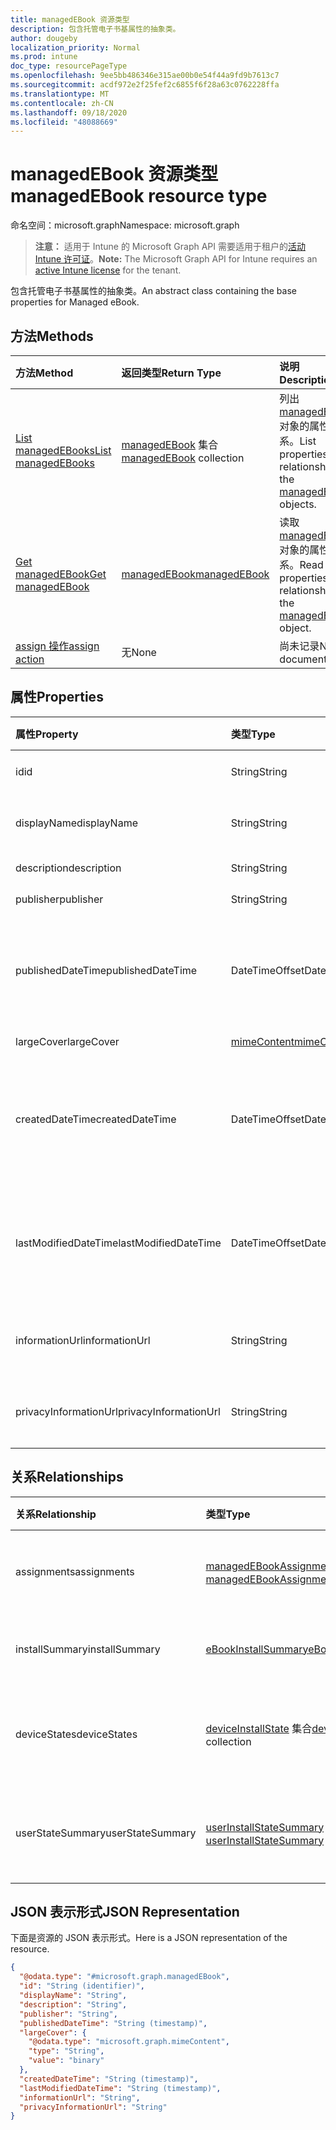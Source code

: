 ```yaml
---
title: managedEBook 资源类型
description: 包含托管电子书基属性的抽象类。
author: dougeby
localization_priority: Normal
ms.prod: intune
doc_type: resourcePageType
ms.openlocfilehash: 9ee5bb486346e315ae00b0e54f44a9fd9b7613c7
ms.sourcegitcommit: acdf972e2f25fef2c6855f6f28a63c0762228ffa
ms.translationtype: MT
ms.contentlocale: zh-CN
ms.lasthandoff: 09/18/2020
ms.locfileid: "48088669"
---
```

# <a name="managedebook-resource-type"></a><span data-ttu-id="8bef6-103">managedEBook 资源类型</span><span class="sxs-lookup"><span data-stu-id="8bef6-103">managedEBook resource type</span></span>

<span data-ttu-id="8bef6-104">命名空间：microsoft.graph</span><span class="sxs-lookup"><span data-stu-id="8bef6-104">Namespace: microsoft.graph</span></span>

> <span data-ttu-id="8bef6-105">**注意：** 适用于 Intune 的 Microsoft Graph API 需要适用于租户的[活动 Intune 许可证](https://go.microsoft.com/fwlink/?linkid=839381)。</span><span class="sxs-lookup"><span data-stu-id="8bef6-105">**Note:** The Microsoft Graph API for Intune requires an [active Intune license](https://go.microsoft.com/fwlink/?linkid=839381) for the tenant.</span></span>

<span data-ttu-id="8bef6-106">包含托管电子书基属性的抽象类。</span><span class="sxs-lookup"><span data-stu-id="8bef6-106">An abstract class containing the base properties for Managed eBook.</span></span>

## <a name="methods"></a><span data-ttu-id="8bef6-107">方法</span><span class="sxs-lookup"><span data-stu-id="8bef6-107">Methods</span></span>
|<span data-ttu-id="8bef6-108">方法</span><span class="sxs-lookup"><span data-stu-id="8bef6-108">Method</span></span>|<span data-ttu-id="8bef6-109">返回类型</span><span class="sxs-lookup"><span data-stu-id="8bef6-109">Return Type</span></span>|<span data-ttu-id="8bef6-110">说明</span><span class="sxs-lookup"><span data-stu-id="8bef6-110">Description</span></span>|
|:---|:---|:---|
|[<span data-ttu-id="8bef6-111">List managedEBooks</span><span class="sxs-lookup"><span data-stu-id="8bef6-111">List managedEBooks</span></span>](../api/intune-books-managedebook-list.md)|<span data-ttu-id="8bef6-112">[managedEBook](../resources/intune-books-managedebook.md) 集合</span><span class="sxs-lookup"><span data-stu-id="8bef6-112">[managedEBook](../resources/intune-books-managedebook.md) collection</span></span>|<span data-ttu-id="8bef6-113">列出 [managedEBook](../resources/intune-books-managedebook.md) 对象的属性和关系。</span><span class="sxs-lookup"><span data-stu-id="8bef6-113">List properties and relationships of the [managedEBook](../resources/intune-books-managedebook.md) objects.</span></span>|
|[<span data-ttu-id="8bef6-114">Get managedEBook</span><span class="sxs-lookup"><span data-stu-id="8bef6-114">Get managedEBook</span></span>](../api/intune-books-managedebook-get.md)|[<span data-ttu-id="8bef6-115">managedEBook</span><span class="sxs-lookup"><span data-stu-id="8bef6-115">managedEBook</span></span>](../resources/intune-books-managedebook.md)|<span data-ttu-id="8bef6-116">读取 [managedEBook](../resources/intune-books-managedebook.md) 对象的属性和关系。</span><span class="sxs-lookup"><span data-stu-id="8bef6-116">Read properties and relationships of the [managedEBook](../resources/intune-books-managedebook.md) object.</span></span>|
|[<span data-ttu-id="8bef6-117">assign 操作</span><span class="sxs-lookup"><span data-stu-id="8bef6-117">assign action</span></span>](../api/intune-books-managedebook-assign.md)|<span data-ttu-id="8bef6-118">无</span><span class="sxs-lookup"><span data-stu-id="8bef6-118">None</span></span>|<span data-ttu-id="8bef6-119">尚未记录</span><span class="sxs-lookup"><span data-stu-id="8bef6-119">Not yet documented</span></span>|

## <a name="properties"></a><span data-ttu-id="8bef6-120">属性</span><span class="sxs-lookup"><span data-stu-id="8bef6-120">Properties</span></span>
|<span data-ttu-id="8bef6-121">属性</span><span class="sxs-lookup"><span data-stu-id="8bef6-121">Property</span></span>|<span data-ttu-id="8bef6-122">类型</span><span class="sxs-lookup"><span data-stu-id="8bef6-122">Type</span></span>|<span data-ttu-id="8bef6-123">说明</span><span class="sxs-lookup"><span data-stu-id="8bef6-123">Description</span></span>|
|:---|:---|:---|
|<span data-ttu-id="8bef6-124">id</span><span class="sxs-lookup"><span data-stu-id="8bef6-124">id</span></span>|<span data-ttu-id="8bef6-125">String</span><span class="sxs-lookup"><span data-stu-id="8bef6-125">String</span></span>|<span data-ttu-id="8bef6-126">实体的键。</span><span class="sxs-lookup"><span data-stu-id="8bef6-126">Key of the entity.</span></span>|
|<span data-ttu-id="8bef6-127">displayName</span><span class="sxs-lookup"><span data-stu-id="8bef6-127">displayName</span></span>|<span data-ttu-id="8bef6-128">String</span><span class="sxs-lookup"><span data-stu-id="8bef6-128">String</span></span>|<span data-ttu-id="8bef6-129">电子书的名称。</span><span class="sxs-lookup"><span data-stu-id="8bef6-129">Name of the eBook.</span></span>|
|<span data-ttu-id="8bef6-130">description</span><span class="sxs-lookup"><span data-stu-id="8bef6-130">description</span></span>|<span data-ttu-id="8bef6-131">String</span><span class="sxs-lookup"><span data-stu-id="8bef6-131">String</span></span>|<span data-ttu-id="8bef6-132">说明。</span><span class="sxs-lookup"><span data-stu-id="8bef6-132">Description.</span></span>|
|<span data-ttu-id="8bef6-133">publisher</span><span class="sxs-lookup"><span data-stu-id="8bef6-133">publisher</span></span>|<span data-ttu-id="8bef6-134">String</span><span class="sxs-lookup"><span data-stu-id="8bef6-134">String</span></span>|<span data-ttu-id="8bef6-135">发布者。</span><span class="sxs-lookup"><span data-stu-id="8bef6-135">Publisher.</span></span>|
|<span data-ttu-id="8bef6-136">publishedDateTime</span><span class="sxs-lookup"><span data-stu-id="8bef6-136">publishedDateTime</span></span>|<span data-ttu-id="8bef6-137">DateTimeOffset</span><span class="sxs-lookup"><span data-stu-id="8bef6-137">DateTimeOffset</span></span>|<span data-ttu-id="8bef6-138">电子书的发布日期和时间。</span><span class="sxs-lookup"><span data-stu-id="8bef6-138">The date and time when the eBook was published.</span></span>|
|<span data-ttu-id="8bef6-139">largeCover</span><span class="sxs-lookup"><span data-stu-id="8bef6-139">largeCover</span></span>|[<span data-ttu-id="8bef6-140">mimeContent</span><span class="sxs-lookup"><span data-stu-id="8bef6-140">mimeContent</span></span>](../resources/intune-shared-mimecontent.md)|<span data-ttu-id="8bef6-141">书籍封面。</span><span class="sxs-lookup"><span data-stu-id="8bef6-141">Book cover.</span></span>|
|<span data-ttu-id="8bef6-142">createdDateTime</span><span class="sxs-lookup"><span data-stu-id="8bef6-142">createdDateTime</span></span>|<span data-ttu-id="8bef6-143">DateTimeOffset</span><span class="sxs-lookup"><span data-stu-id="8bef6-143">DateTimeOffset</span></span>|<span data-ttu-id="8bef6-144">电子书文件的创建日期和时间。</span><span class="sxs-lookup"><span data-stu-id="8bef6-144">The date and time when the eBook file was created.</span></span>|
|<span data-ttu-id="8bef6-145">lastModifiedDateTime</span><span class="sxs-lookup"><span data-stu-id="8bef6-145">lastModifiedDateTime</span></span>|<span data-ttu-id="8bef6-146">DateTimeOffset</span><span class="sxs-lookup"><span data-stu-id="8bef6-146">DateTimeOffset</span></span>|<span data-ttu-id="8bef6-147">上次修改电子书的日期和时间。</span><span class="sxs-lookup"><span data-stu-id="8bef6-147">The date and time when the eBook was last modified.</span></span>|
|<span data-ttu-id="8bef6-148">informationUrl</span><span class="sxs-lookup"><span data-stu-id="8bef6-148">informationUrl</span></span>|<span data-ttu-id="8bef6-149">String</span><span class="sxs-lookup"><span data-stu-id="8bef6-149">String</span></span>|<span data-ttu-id="8bef6-150">详细信息 Url。</span><span class="sxs-lookup"><span data-stu-id="8bef6-150">The more information Url.</span></span>|
|<span data-ttu-id="8bef6-151">privacyInformationUrl</span><span class="sxs-lookup"><span data-stu-id="8bef6-151">privacyInformationUrl</span></span>|<span data-ttu-id="8bef6-152">String</span><span class="sxs-lookup"><span data-stu-id="8bef6-152">String</span></span>|<span data-ttu-id="8bef6-153">隐私声明 Url。</span><span class="sxs-lookup"><span data-stu-id="8bef6-153">The privacy statement Url.</span></span>|

## <a name="relationships"></a><span data-ttu-id="8bef6-154">关系</span><span class="sxs-lookup"><span data-stu-id="8bef6-154">Relationships</span></span>
|<span data-ttu-id="8bef6-155">关系</span><span class="sxs-lookup"><span data-stu-id="8bef6-155">Relationship</span></span>|<span data-ttu-id="8bef6-156">类型</span><span class="sxs-lookup"><span data-stu-id="8bef6-156">Type</span></span>|<span data-ttu-id="8bef6-157">说明</span><span class="sxs-lookup"><span data-stu-id="8bef6-157">Description</span></span>|
|:---|:---|:---|
|<span data-ttu-id="8bef6-158">assignments</span><span class="sxs-lookup"><span data-stu-id="8bef6-158">assignments</span></span>|<span data-ttu-id="8bef6-159">[managedEBookAssignment](../resources/intune-books-managedebookassignment.md) 集合</span><span class="sxs-lookup"><span data-stu-id="8bef6-159">[managedEBookAssignment](../resources/intune-books-managedebookassignment.md) collection</span></span>|<span data-ttu-id="8bef6-160">此电子书的分配列表。</span><span class="sxs-lookup"><span data-stu-id="8bef6-160">The list of assignments for this eBook.</span></span>|
|<span data-ttu-id="8bef6-161">installSummary</span><span class="sxs-lookup"><span data-stu-id="8bef6-161">installSummary</span></span>|[<span data-ttu-id="8bef6-162">eBookInstallSummary</span><span class="sxs-lookup"><span data-stu-id="8bef6-162">eBookInstallSummary</span></span>](../resources/intune-books-ebookinstallsummary.md)|<span data-ttu-id="8bef6-163">移动应用安装摘要。</span><span class="sxs-lookup"><span data-stu-id="8bef6-163">Mobile App Install Summary.</span></span>|
|<span data-ttu-id="8bef6-164">deviceStates</span><span class="sxs-lookup"><span data-stu-id="8bef6-164">deviceStates</span></span>|<span data-ttu-id="8bef6-165">[deviceInstallState](../resources/intune-books-deviceinstallstate.md) 集合</span><span class="sxs-lookup"><span data-stu-id="8bef6-165">[deviceInstallState](../resources/intune-books-deviceinstallstate.md) collection</span></span>|<span data-ttu-id="8bef6-166">此电子书的安装状态列表。</span><span class="sxs-lookup"><span data-stu-id="8bef6-166">The list of installation states for this eBook.</span></span>|
|<span data-ttu-id="8bef6-167">userStateSummary</span><span class="sxs-lookup"><span data-stu-id="8bef6-167">userStateSummary</span></span>|<span data-ttu-id="8bef6-168">[userInstallStateSummary](../resources/intune-books-userinstallstatesummary.md) 集合</span><span class="sxs-lookup"><span data-stu-id="8bef6-168">[userInstallStateSummary](../resources/intune-books-userinstallstatesummary.md) collection</span></span>|<span data-ttu-id="8bef6-169">此电子书的安装状态列表。</span><span class="sxs-lookup"><span data-stu-id="8bef6-169">The list of installation states for this eBook.</span></span>|

## <a name="json-representation"></a><span data-ttu-id="8bef6-170">JSON 表示形式</span><span class="sxs-lookup"><span data-stu-id="8bef6-170">JSON Representation</span></span>
<span data-ttu-id="8bef6-171">下面是资源的 JSON 表示形式。</span><span class="sxs-lookup"><span data-stu-id="8bef6-171">Here is a JSON representation of the resource.</span></span>
<!-- {
  "blockType": "resource",
  "keyProperty": "id",
  "@odata.type": "microsoft.graph.managedEBook"
}
-->
``` json
{
  "@odata.type": "#microsoft.graph.managedEBook",
  "id": "String (identifier)",
  "displayName": "String",
  "description": "String",
  "publisher": "String",
  "publishedDateTime": "String (timestamp)",
  "largeCover": {
    "@odata.type": "microsoft.graph.mimeContent",
    "type": "String",
    "value": "binary"
  },
  "createdDateTime": "String (timestamp)",
  "lastModifiedDateTime": "String (timestamp)",
  "informationUrl": "String",
  "privacyInformationUrl": "String"
}
```









